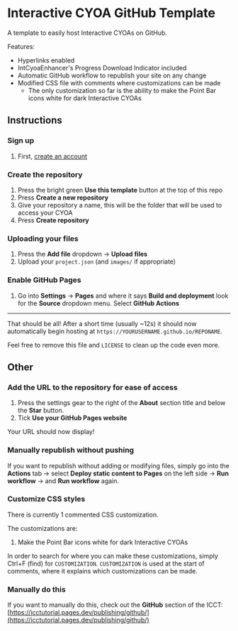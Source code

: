 # Interactive CYOA GitHub Template
A template to easily host Interactive CYOAs on GitHub.

Features:

* Hyperlinks enabled
* IntCyoaEnhancer's Progress Download Indicator included
* Automatic GitHub workflow to republish your site on any change
* Modified CSS file with comments where customizations can be made
    * The only customization so far is the ability to make the Point Bar icons white for dark Interactive CYOAs

## Instructions

### Sign up

1. First, [create an account](https://github.com/signup)

### Create the repository

1. Press the bright green **Use this template** button at the top of this repo
2. Press **Create a new repository**
3. Give your repository a name, this will be the folder that will be used to access your CYOA
4. Press **Create repository**

### Uploading your files

1. Press the **Add file** dropdown → **Upload files**
2. Upload your `project.json` (and `images/` if appropriate)

### Enable GitHub Pages

1. Go into **Settings** → **Pages** and where it says **Build and deployment** look for the **Source** dropdown menu. Select **GitHub Actions**

---

That should be all! After a short time (usually ~12s) it should now automatically begin hosting at `https://YOURUSERNAME.github.io/REPONAME`.

Feel free to remove this file and `LICENSE` to clean up the code even more.

## Other

### Add the URL to the repository for ease of access
1. Press the settings gear to the right of the **About** section title and below the **Star** button.
2. Tick **Use your GitHub Pages website**

Your URL should now display!

### Manually republish without pushing
If you want to republish without adding or modifying files, simply go into the **Actions** tab → select **Deploy static content to Pages** on the left side → **Run workflow** → and **Run workflow** again.

### Customize CSS styles
There is currently 1 commented CSS customization.

The customizations are:
1. Make the Point Bar icons white for dark Interactive CYOAs

In order to search for where you can make these customizations, simply Ctrl+F (find) for `CUSTOMIZATION`. `CUSTOMIZATION` is used at the start of comments, where it explains which customizations can be made.

### Manually do this
If you want to manually do this, check out the **GitHub** section of the ICCT: [https://icctutorial.pages.dev/publishing/github/](https://icctutorial.pages.dev/publishing/github/)
